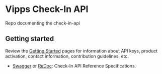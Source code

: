 # Vipps Check-In API
Repo documenting the check-in-api

## Getting started

Review the [Getting Started](https://github.com/vippsas/vipps-developers/blob/master/vipps-getting-started.md) pages for information about API keys, product activation, contact information, contribution guidelines, etc.

* [Swagger](https://vippsas.github.io/vipps-check-in-api/) or [ReDoc](https://vippsas.github.io/vipps-check-in-api/redoc.html): Check-In API Reference Specifications.
